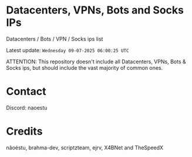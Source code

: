 # Datacenters, VPNs, Bots and Socks IPs
 
Datacenters / Bots / VPN / Socks ips list

Latest update: `Wednesday 09-07-2025 06:00:25 UTC` 

ATTENTION: This repository doesn't include all Datacenters, VPNs, Bots & Socks ips, 
but should include the vast majority of common ones.

# Contact
Discord: naoestu

# Credits
nãoéstu, brahma-dev, scriptzteam, ejrv, X4BNet and TheSpeedX
